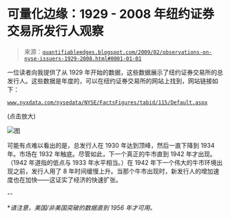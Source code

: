 <!--yml

分类：未分类

日期：2024-05-18 13:27:38

-->

# 可量化边缘：1929 - 2008 年纽约证券交易所发行人观察

> 来源：[`quantifiableedges.blogspot.com/2009/02/observations-on-nyse-issuers-1929-2008.html#0001-01-01`](http://quantifiableedges.blogspot.com/2009/02/observations-on-nyse-issuers-1929-2008.html#0001-01-01)

一位读者向我提供了从 1929 年开始的数据，这些数据展示了纽约证券交易所的总发行人。这些数据是年度的，可以在纽约证券交易所的网站上找到，网站链接如下：

[`www.nyxdata.com/nysedata/NYSE/FactsFigures/tabid/115/Default.aspx`](http://www.nyxdata.com/nysedata/NYSE/FactsFigures/tabid/115/Default.aspx "http://www.nyxdata.com/nysedata/NYSE/FactsFigures/tabid/115/Default.aspx")

(点击放大)

![图](https://blogger.googleusercontent.com/img/b/R29vZ2xl/AVvXsEgGZ_EaOrLkkPZUmzERj8pRwsqg3Z1PJfEl86_Uc62xEv6T5_tCAEvKWtvd8Brea924-fgvqiyWU9dy2zEDmeysJqlyq58ddVjSLG84RM2AlHu4UwjguGGGsNdkBJq_TgU4tyquqoqjg64/s1600-h/2009-2-17+issuers+29-08.png)

可能有点难以看出的是，总发行人在 1930 年达到顶峰，然后一直下降到 1934 年。市场在 1932 年触底。尽管如此，下一个真正的牛市直到 1942 年才出现。（1942 年道指的低点与 1933 年水平相当。）在 1942 年下一个伟大的牛市环境出现之前，发行人用了 8 年时间缓慢上升。当那个牛市出现时，新发行人的增加速度也在加快——这证实了经济的快速扩张。

--

**请注意，美国/非美国突破的数据直到 1956 年才可用。*
